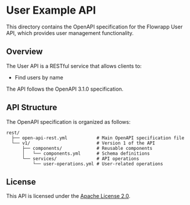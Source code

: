 # User Example API

This directory contains the OpenAPI specification for the Flowrapp User API, which provides user management functionality.

## Overview

The User API is a RESTful service that allows clients to:
- Find users by name

The API follows the OpenAPI 3.1.0 specification.

## API Structure

The OpenAPI specification is organized as follows:

```
rest/
  ├── open-api-rest.yml           # Main OpenAPI specification file
  └── v1/                         # Version 1 of the API
      ├── components/             # Reusable components
      │   └── components.yml      # Schema definitions
      └── services/               # API operations
          └── user-operations.yml # User-related operations
```

## License

This API is licensed under the [Apache License 2.0](https://www.apache.org/licenses/LICENSE-2.0).